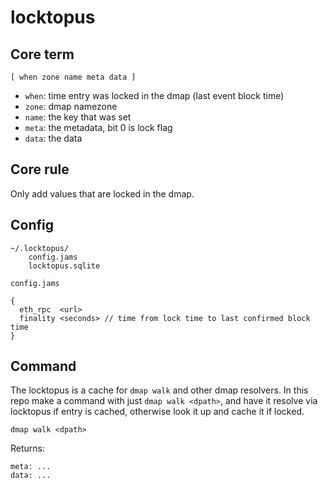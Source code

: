 # locktopus

## Core term

`[ when zone name meta data ]`

- `when`: time entry was locked in the dmap (last event block time)
- `zone`: dmap namezone
- `name`: the key that was set
- `meta`: the metadata, bit 0 is lock flag
- `data`: the data

## Core rule

Only add values that are locked in the dmap.

## Config

```
~/.locktopus/
    config.jams
    locktopus.sqlite
```

`config.jams`
```
{
  eth_rpc  <url>
  finality <seconds> // time from lock time to last confirmed block time
}
```

## Command

The locktopus is a cache for `dmap walk` and other dmap resolvers.
In this repo make a command with just `dmap walk <dpath>`, and have
it resolve via locktopus if entry is cached, otherwise look it up
and cache it if locked.

```
dmap walk <dpath>
```

Returns:

```
meta: ...
data: ...
```
